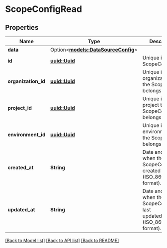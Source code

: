 # ScopeConfigRead

## Properties

Name | Type | Description | Notes
------------ | ------------- | ------------- | -------------
**data** | Option<[**models::DataSourceConfig**](DataSourceConfig.md)> |  | [optional]
**id** | [**uuid::Uuid**](uuid::Uuid.md) | Unique id of the ScopeConfig | 
**organization_id** | [**uuid::Uuid**](uuid::Uuid.md) | Unique id of the organization that the ScopeConfig belongs to. | 
**project_id** | [**uuid::Uuid**](uuid::Uuid.md) | Unique id of the project that the ScopeConfig belongs to. | 
**environment_id** | [**uuid::Uuid**](uuid::Uuid.md) | Unique id of the environment that the ScopeConfig belongs to. | 
**created_at** | **String** | Date and time when the ScopeConfig was created (ISO_8601 format). | 
**updated_at** | **String** | Date and time when the ScopeConfig was last updated/modified (ISO_8601 format). | 

[[Back to Model list]](../README.md#documentation-for-models) [[Back to API list]](../README.md#documentation-for-api-endpoints) [[Back to README]](../README.md)


